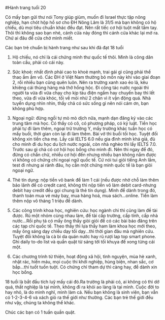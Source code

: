 #Hành trang tuổi 20

Có mấy bạn gửi thư nói Tony giúp giùm, muốn đi Israel thực tập nông nghiệp, hạn chót hộp hồ sơ cho ĐH Nông Lâm là 31/5 mà bạn không có hộ chiếu, dù mọi tiêu chuẩn khác đều đạt. Nên rất tiếc cơ hội tuột mất tầm tay. Thôi thì không sao bạn nhé, cánh cửa này đóng thì cánh cửa khác lại mở ra. Chứ ai đâu để cửa chờ mình miết.

Các bạn trẻ chuẩn bị hành trang như sau khi đã đạt 18 tuổi

1. Hộ chiếu, nó chỉ là cái chứng minh thư quốc tế thôi. Mình là công dân toàn cầu, phải có cái này.

2. Sức khoẻ: nhất định phải cao to khoẻ mạnh, trai gái gì cũng phải thể thao ầm ầm vô. Các ĐH ở Việt Nam thường bỏ môn này khi vào giai đoạn 2, rồi nhiều bạn cũng quên luôn. Nên ra trường xanh xao ẻo lả, kêu khiêng cái thùng hàng mà thở hồng hộc. Đi công tác nước ngoài thì người ta vừa đi vừa chạy cho kịp tàu điện ngầm hay chuyến bay thì lết theo, vừa đi vừa khóc, tối về mỏi nhừ 2 chân vì ít vận động quá. Nhà tuyển dụng nhìn nhìn, thấy chả có sức sống gì nên nói cám ơn, bạn không phù hợp.

3. Ngoại ngữ: đừng ngồi tự mò mò dịch nữa, mạnh dạn đăng ký vào các trung tâm mà học. Có thầy có cô, có phương pháp, có kỷ luật. Tiền học phải tự đi làm thêm, ngoại trừ trường Y, mấy trường khác tuần học có mấy buổi, thời gian còn lại đi làm thêm. Bài vở thì buổi tối học. Tuyệt đối không xin tiền cha mẹ. Lấy cái IELTS 6.0 nếu gia đình mình khá giả, đủ cho mình đi du học du lịch nước ngoài, còn nhà nghèo thì lấy IELTS 7.0. Trước sau gì chả có cơ hội học bổng cho mình đi. Nên thi ngay để đó, đừng có chần chừ, nhiều cơ hội đến nhưng nhiều bạn không nắm được vì không có chứng chỉ ngoại ngữ quốc tế. Cứ nói tui giỏi tiếng Anh lắm, test đi nhưng ai rảnh đâu, họ cần một chứng minh quốc tế là bạn giỏi ngoại ngữ.

4. Thẻ tín dụng: nộp tiền vô bank để làm 1 cái (nếu được nhờ chỗ làm thêm bảo lãnh để có credit card, không thì nộp tiền vô làm debit card-nhưng debit hay credit đều gọi chung là thẻ tín dụng). Mình để dành trong đó, thanh toán mua vé máy bay, mua hàng hoá, mua sách...online. Tiền làm thêm nộp vô tháng 1 triệu để dành.

5. Các công trình khoa học, nghiên cứu: học ngành chi thì cũng làm đề tài được. Rủ một nhóm cùng nhau làm, đề tài cấp trường, cấp tỉnh, cấp nhà nước...Rồi phụ tá có mấy ông thầy giỏi giỏi để có các bài báo đăng trên các tạp chí quốc tế. Theo thầy thì lựa thầy ham làm khoa học mới theo, mấy ông sáng dạy chiều dạy tối dạy...thì thời gian đâu mà nghiên cứu. Tuyệt đối không la cà bi da quán nước hay rũ rượi lap top smart phone. Ghi daily to-do list và quần quật từ sáng tới tối khuya để xong từng cái một.

6. Các chương trình từ thiện, hoạt động xã hội, tình nguyện, mùa hè xanh, nhặt rác, hiến máu, mọi cuộc thi khởi nghiệp, hùng biện, nhan sắc, cơ bắp...thi tuốt tuồn tuột. Có chứng chỉ tham dự thì càng hay, để dành xin học bổng.

18 tuổi là bắt đầu tích luỹ mấy cái đó.Ra trường là phải có, ai không có thì dở quá, thất nghiệp là tại mình, không đi ra khỏi ao làng là tại mình. Cuộc đời to hay nhỏ, là do mình nghĩ, mình làm cả. Nếu bạn không là sinh viên, bạn vẫn có 1-2-3-4-6 và xách giỏ ra thế giới như thường. Các bạn trẻ thế giới đều như vậy, chúng ta không thể khác.

Chúc các bạn có 1 tuần quần quật.
